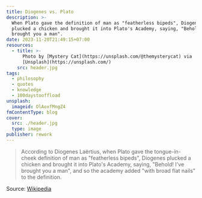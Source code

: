 ```yaml
---
title: Diogenes vs. Plato
description: >-
  When Plato gave the definition of man as "featherless bipeds", Diogenes
  plucked a chicken and brought it into Plato's Academy, saying, "Behold! I've
  brought you a man".
date: 2023-11-20T21:49:15+07:00
resources:
  - title: >-
      Photo by [Mystery Cat](https://unsplash.com/@themysterycat) via
      [Unsplash](https://unsplash.com/)
    src: header.jpg
tags:
  - philosophy
  - quotes
  - knowledge
  - 100daystooffload
unsplash:
  imageid: OlAoxfMngZ4
fmContentType: blog
cover:
  src: ./header.jpg
  type: image
publisher: rework
---
```


> According to Diogenes Laërtius, when Plato gave the tongue-in-cheek definition of man as "featherless bipeds", Diogenes plucked a chicken and brought it into Plato's Academy, saying, "Behold! I've brought you a man", and so the academy added "with broad flat nails" to the definition.

Source: [Wikipedia](https://en.wikipedia.org/wiki/Diogenes#:~:text=According%20to%20Diogenes%20La%C3%ABrtius%2C%20when%20Plato%20gave%20the%20tongue%2Din%2Dcheek%5B35%5D%20definition%20of%20man%20as%20%22featherless%20bipeds%22%2C%20Diogenes%20plucked%20a%20chicken%20and%20brought%20it%20into%20Plato%27s%20Academy%2C%20saying%2C%20%22Behold!%20I%27ve%20brought%20you%20a%20man%22%2C%20and%20so%20the%20academy%20added%20%22with%20broad%20flat%20nails%22%20to%20the%20definition.)
